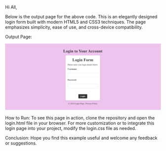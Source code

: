 Hi All,

Below is the output page for the above code. This is an elegantly designed login form built with modern HTML5 and CSS3 techniques. The page emphasizes simplicity, ease of use, and cross-device compatibility.

Output Page:

![Output page](Output.png)

How to Run:
To see this page in action, clone the repository and open the login.html file in your browser. For more customization or to integrate this login page into your project, modify the login.css file as needed.

Conclusion:
Hope you find this example useful and welcome any feedback or suggestions.
